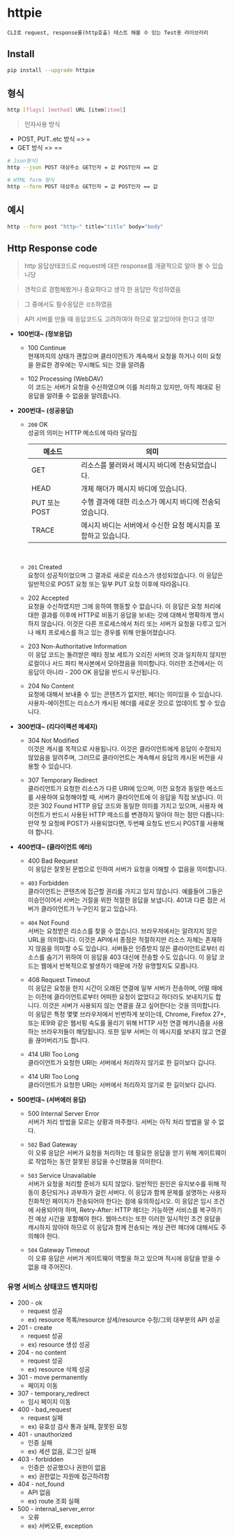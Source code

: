 # httpie

`CLI로 request, response를(http호출) 테스트 해볼 수 있는 Test용 라이브러리`

## Install

```bash
pip install --upgrade httpie
```

## 형식
```bash
http [flags] [method] URL [item[item]]
```

> 인자사용 방식
- POST, PUT..etc 방식 => =
- GET 방식 => ==

```bash
# Json형식)
http --json POST 대상주소 GET인자 = 값 POST인자 == 값

# HTML form 형식
http --form POST 대상주소 GET인자 = 값 POST인자 == 값
```

## 예시
```bash
http --form post "http~" title="title" body="body"
```


## Http Response code 

> http 응답상태코드로 request에 대한 response를 개괄적으로 알아 볼 수 있습니당

> 갠적으로 경험해봤거나 중요하다고 생각 한 응답만 작성하였음

> 그 중에서도 필수응답은 `강조`하였음

> API 서버를 만들 때 응답코드도 고려하여야 하므로 알고있어야 한다고 생각!


- <strong>100번대~ (정보응답)</strong><br>
    - 100 Continue<br>
    현재까지의 상태가 괜찮으며 클라이언트가 계속해서 요청을 하거나 이미 요청을 완료한 경우에는 무시해도 되는 것을 알려줌


    - 102 Processing (WebDAV)<br>
    이 코드는 서버가 요청을 수신하였으며 이를 처리하고 있지만, 아직 제대로 된 응답을 알려줄 수 없음을 알려줍니다.
    


- <strong>200번대~ (성공응답)</strong><br>
    - `200` OK<br>
    성공의 의미는 HTTP 메소드에 따라 달라짐

        |메소드|의미|
        |---|---|
        |GET|리소스를 불러와서 메시지 바디에 전송되었습니다.|
        |HEAD|개체 해더가 메시지 바디에 있습니다.|
        |PUT 또는 POST|수행 결과에 대한 리소스가 메시지 바디에 전송되었습니다.|
        |TRACE|메시지 바디는 서버에서 수신한 요청 메시지를 포함하고 있습니다.|
        <br>

    - `201` Created<br>
요청이 성공적이었으며 그 결과로 새로운 리소스가 생성되었습니다. 이 응답은 일반적으로 POST 요청 또는 일부 PUT 요청 이후에 따라옵니다.

    - 202 Accepted<br>
요청을 수신하였지만 그에 응하여 행동할 수 없습니다. 이 응답은 요청 처리에 대한 결과를 이후에 HTTP로 비동기 응답을 보내는 것에 대해서 명확하게 명시하지 않습니다. 이것은 다른 프로세스에서 처리 또는 서버가 요청을 다루고 있거나 배치 프로세스를 하고 있는 경우를 위해 만들어졌습니다.

    - 203 Non-Authoritative Information<br>
이 응답 코드는 돌려받은 메타 정보 세트가 오리진 서버의 것과 일치하지 않지만 로컬이나 서드 파티 복사본에서 모아졌음을 의미합니다. 이러한 조건에서는 이 응답이 아니라     - 200 OK 응답을 반드시 우선됩니다.

    - 204 No Content<br>
요청에 대해서 보내줄 수 있는 콘텐츠가 없지만, 헤더는 의미있을 수 있습니다. 사용자-에이전트는 리소스가 캐시된 헤더를 새로운 것으로 업데이트 할 수 있습니다.



- <strong>300번대~ (리다이렉션 메세지)</strong><br>

    - 304 Not Modified<br>
    이것은 캐시를 목적으로 사용됩니다. 이것은 클라이언트에게 응답이 수정되지 않았음을 알려주며, 그러므로 클라이언트는 계속해서 응답의 캐시된 버전을 사용할 수 있습니다.

    - 307 Temporary Redirect<br>
    클라리언트가 요청한 리소스가 다른 URI에 있으며, 이전 요청과 동일한 메소드를 사용하여 요청해야할 때, 서버가 클라이언트에 이 응답을 직접 보냅니다. 이것은 302 Found HTTP 응답 코드와 동일한 의미를 가지고 있으며, 사용자 에이전트가 반드시 사용된 HTTP 메소드를 변경하지 말아야 하는 점만 다릅니다: 만약 첫 요청에 POST가 사용되었다면, 두번째 요청도 반드시 POST를 사용해야 합니다.

- <strong>400번대~ (클라이언트 에러)</strong><br>
    - 400 Bad Request<br>
    이 응답은 잘못된 문법으로 인하여 서버가 요청을 이해할 수 없음을 의미합니다.

    - `403` Forbidden<br>
    클라이언트는 콘텐츠에 접근할 권리를 가지고 있지 않습니다. 예를들어 그들은 미승인이어서 서버는 거절을 위한 적절한 응답을 보냅니다. 401과 다른 점은 서버가 클라이언트가 누구인지 알고 있습니다.

    - `404` Not Found<br>
    서버는 요청받은 리소스를 찾을 수 없습니다. 브라우저에서는 알려지지 않은 URL을 의미합니다. 이것은 API에서 종점은 적절하지만 리소스 자체는 존재하지 않음을 의미할 수도 있습니다. 서버들은 인증받지 않은 클라이언트로부터 리소스를 숨기기 위하여 이 응답을 403 대신에 전송할 수도 있습니다. 이 응답 코드는 웹에서 반복적으로 발생하기 때문에 가장 유명할지도 모릅니다.


    - 408 Request Timeout<br>
    이 응답은 요청을 한지 시간이 오래된 연결에 일부 서버가 전송하며, 어떨 때에는 이전에 클라이언트로부터 어떠한 요청이 없었다고 하더라도 보내지기도 합니다. 이것은 서버가 사용되지 않는 연결을 끊고 싶어한다는 것을 의미합니다. 이 응답은 특정 몇몇 브라우저에서 빈번하게 보이는데, Chrome, Firefox 27+, 또는 IE9와 같은 웹서핑 속도를 올리기 위해 HTTP 사전 연결 메카니즘을 사용하는 브라우저들이 해당됩니다. 또한 일부 서버는 이 메시지를 보내지 않고 연결을 끊어버리기도 합니다.


    - 414 URI Too Long<br>
    클라이언트가 요청한 URI는 서버에서 처리하지 않기로 한 길이보다 깁니다.

    - 414 URI Too Long<br>
    클라이언트가 요청한 URI는 서버에서 처리하지 않기로 한 길이보다 깁니다.


- <strong>500번대~ (서버에러 응답)</strong><br>
    - 500 Internal Server Error<br>
    서버가 처리 방법을 모르는 상황과 마주쳤다. 서버는 아직 처리 방법을 알 수 없다.

    - `502` Bad Gateway<br>
    이 오류 응답은 서버가 요청을 처리하는 데 필요한 응답을 얻기 위해 게이트웨이로 작업하는 동안 잘못된 응답을 수신했음을 의미한다.


    - `503` Service Unavailable<br>
    서버가 요청을 처리할 준비가 되지 않았다. 일반적인 원인은 유지보수를 위해 작동이 중단되거나 과부하가 걸린 서버다. 이 응답과 함께 문제를 설명하는 사용자 친화적인 페이지가 전송되어야 한다는 점에 유의하십시오. 이 응답은 임시 조건에 사용되어야 하며, Retry-After: HTTP 헤더는 가능하면 서비스를 복구하기 전 예상 시간을 포함해야 한다. 웹마스터는 또한 이러한 일시적인 조건 응답을 캐시하지 않아야 하므로 이 응답과 함께 전송되는 캐싱 관련 헤더에 대해서도 주의해야 한다.

    - `504` Gateway Timeout<br>
    이 오류 응답은 서버가 게이트웨이 역할을 하고 있으며 적시에 응답을 받을 수 없을 때 주어진다.


### 유명 서비스 상태코드 벤치마킹
- 200 - ok
  - request 성공
  - ex) resource 목록/resource 상세/resource 수정/그외 대부분의 API 성공
- 201 - create
  - request 성공
  - ex) resource 생성 성공
- 204 - no content
  - request 성공
  - ex) resource 삭제 성공
- 301 - move permanently
  - 페이지 이동
- 307 - temporary_redirect
  - 임시 페이지 이동
- 400 - bad_request
  - request 실패
  - ex) 유효성 검사 통과 실패, 잘못된 요청
- 401 - unauthorized
  - 인증 실패
  - ex) 세션 없음, 로그인 실패
- 403 - forbidden
  - 인증은 성공했으나 권한이 없음
  - ex) 권한없는 자원에 접근하려함
- 404 - not_found
  - API 없음
  - ex) route 조회 실패
- 500 - internal_server_error
  - 오류
  - ex) 서버오류, exception

